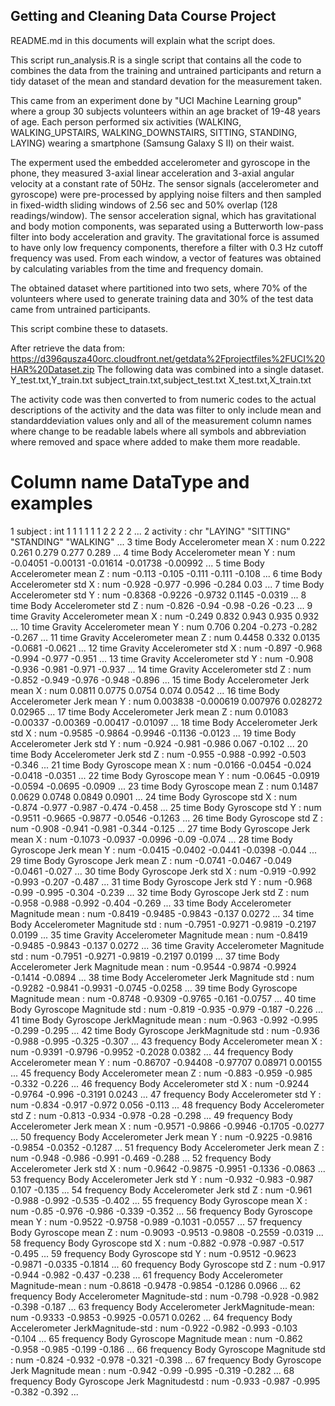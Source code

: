 ## Getting and Cleaning Data Course Project

README.md in this documents will explain what the script does.

This script run_analysis.R is a single script that contains all the code to combines the data from the training 
and untrained participants and return a tidy dataset of the mean and standard devation for the measurement taken.

This came from an experiment done by "UCI Machine Learning group" where a group 30 subjects volunteers 
within an age bracket of 19-48 years of age. Each person performed six activities 
(WALKING, WALKING_UPSTAIRS, WALKING_DOWNSTAIRS, SITTING, STANDING, LAYING) wearing a smartphone (Samsung Galaxy S II) on their waist.
 
The experment used the embedded accelerometer and gyroscope in the phone, they measured 3-axial linear acceleration 
and 3-axial angular velocity at a constant rate of 50Hz. The sensor signals (accelerometer and gyroscope) were pre-processed 
by applying noise filters and then sampled in fixed-width sliding windows of 2.56 sec and 50% overlap (128 readings/window). 
The sensor acceleration signal, which has gravitational and body motion components, was separated using a Butterworth 
low-pass filter into body acceleration and gravity. The gravitational force is assumed to have only low frequency components, 
therefore a filter with 0.3 Hz cutoff frequency was used. From each window, a vector of features was obtained by calculating 
variables from the time and frequency domain.

The obtained dataset where partitioned into two sets, where 70% of the volunteers where used to generate training data 
and 30% of the test data came from untrained participants. 

This script combine these to datasets.

After retrieve the data from: https://d396qusza40orc.cloudfront.net/getdata%2Fprojectfiles%2FUCI%20HAR%20Dataset.zip
The following data was combined into a single dataset.
Y_test.txt,Y_train.txt
subject_train.txt,subject_test.txt
X_test.txt,X_train.txt

The activity code was then converted to from numeric codes to the actual descriptions of the activity
and the data was filter to only include mean and standarddeviation values only and all of the measurement 
column names where change to be readable labels where all symbols and abbreviation where removed
and space where added to make them more readable.


#  Column name                                      DataType and examples
1  subject                                        : int  1 1 1 1 1 1 2 2 2 2 ...
2  activity                                       : chr  "LAYING" "SITTING" "STANDING" "WALKING" ...
3  time Body Accelerometer mean X                 : num  0.222 0.261 0.279 0.277 0.289 ...
4  time Body Accelerometer mean Y                 : num  -0.04051 -0.00131 -0.01614 -0.01738 -0.00992 ...
5  time Body Accelerometer mean Z                 : num  -0.113 -0.105 -0.111 -0.111 -0.108 ...
6  time Body Accelerometer std X                  : num  -0.928 -0.977 -0.996 -0.284 0.03 ...
7  time Body Accelerometer std Y                  : num  -0.8368 -0.9226 -0.9732 0.1145 -0.0319 ...
8  time Body Accelerometer std Z                  : num  -0.826 -0.94 -0.98 -0.26 -0.23 ...
9  time Gravity Accelerometer mean X              : num  -0.249 0.832 0.943 0.935 0.932 ...
10 time Gravity Accelerometer mean Y              : num  0.706 0.204 -0.273 -0.282 -0.267 ...
11 time Gravity Accelerometer mean Z              : num  0.4458 0.332 0.0135 -0.0681 -0.0621 ...
12 time Gravity Accelerometer std X               : num  -0.897 -0.968 -0.994 -0.977 -0.951 ...
13 time Gravity Accelerometer std Y               : num  -0.908 -0.936 -0.981 -0.971 -0.937 ...
14 time Gravity Accelerometer std Z               : num  -0.852 -0.949 -0.976 -0.948 -0.896 ...
15 time Body Accelerometer Jerk mean X            : num  0.0811 0.0775 0.0754 0.074 0.0542 ...
16 time Body Accelerometer Jerk mean Y            : num  0.003838 -0.000619 0.007976 0.028272 0.02965 ...
17 time Body Accelerometer Jerk mean Z            : num  0.01083 -0.00337 -0.00369 -0.00417 -0.01097 ...
18 time Body Accelerometer Jerk std X             : num  -0.9585 -0.9864 -0.9946 -0.1136 -0.0123 ...
19 time Body Accelerometer Jerk std Y             : num  -0.924 -0.981 -0.986 0.067 -0.102 ...
20 time Body Accelerometer Jerk std Z             : num  -0.955 -0.988 -0.992 -0.503 -0.346 ...
21 time Body Gyroscope mean X                     : num  -0.0166 -0.0454 -0.024 -0.0418 -0.0351 ...
22 time Body Gyroscope mean Y                     : num  -0.0645 -0.0919 -0.0594 -0.0695 -0.0909 ...
23 time Body Gyroscope mean Z                     : num  0.1487 0.0629 0.0748 0.0849 0.0901 ...
24 time Body Gyroscope std X                      : num  -0.874 -0.977 -0.987 -0.474 -0.458 ...
25 time Body Gyroscope std Y                      : num  -0.9511 -0.9665 -0.9877 -0.0546 -0.1263 ...
26 time Body Gyroscope std Z                      : num  -0.908 -0.941 -0.981 -0.344 -0.125 ...
27 time Body Gyroscope Jerk mean X                : num  -0.1073 -0.0937 -0.0996 -0.09 -0.074 ...
28 time Body Gyroscope Jerk mean Y                : num  -0.0415 -0.0402 -0.0441 -0.0398 -0.044 ...
29 time Body Gyroscope Jerk mean Z                : num  -0.0741 -0.0467 -0.049 -0.0461 -0.027 ...
30 time Body Gyroscope Jerk std X                 : num  -0.919 -0.992 -0.993 -0.207 -0.487 ...
31 time Body Gyroscope Jerk std Y                 : num  -0.968 -0.99 -0.995 -0.304 -0.239 ...
32 time Body Gyroscope Jerk std Z                 : num  -0.958 -0.988 -0.992 -0.404 -0.269 ...
33 time Body Accelerometer Magnitude mean         : num  -0.8419 -0.9485 -0.9843 -0.137 0.0272 ...
34 time Body Accelerometer Magnitude std          : num  -0.7951 -0.9271 -0.9819 -0.2197 0.0199 ...
35 time Gravity Accelerometer Magnitude mean      : num  -0.8419 -0.9485 -0.9843 -0.137 0.0272 ...
36 time Gravity Accelerometer Magnitude std       : num  -0.7951 -0.9271 -0.9819 -0.2197 0.0199 ...
37 time Body Accelerometer Jerk Magnitude mean    : num  -0.9544 -0.9874 -0.9924 -0.1414 -0.0894 ...
38 time Body Accelerometer Jerk Magnitude std     : num  -0.9282 -0.9841 -0.9931 -0.0745 -0.0258 ...
39 time Body Gyroscope Magnitude mean             : num  -0.8748 -0.9309 -0.9765 -0.161 -0.0757 ...
40 time Body Gyroscope Magnitude std              : num  -0.819 -0.935 -0.979 -0.187 -0.226 ...
41 time Body Gyroscope JerkMagnitude mean         : num  -0.963 -0.992 -0.995 -0.299 -0.295 ...
42 time Body Gyroscope JerkMagnitude std          : num  -0.936 -0.988 -0.995 -0.325 -0.307 ...
43 frequency Body Accelerometer mean X            : num  -0.9391 -0.9796 -0.9952 -0.2028 0.0382 ...
44 frequency Body Accelerometer mean Y            : num  -0.86707 -0.94408 -0.97707 0.08971 0.00155 ...
45 frequency Body Accelerometer mean Z            : num  -0.883 -0.959 -0.985 -0.332 -0.226 ...
46 frequency Body Accelerometer std X             : num  -0.9244 -0.9764 -0.996 -0.3191 0.0243 ...
47 frequency Body Accelerometer std Y             : num  -0.834 -0.917 -0.972 0.056 -0.113 ...
48 frequency Body Accelerometer std Z             : num  -0.813 -0.934 -0.978 -0.28 -0.298 ...
49 frequency Body Accelerometer Jerk mean X       : num  -0.9571 -0.9866 -0.9946 -0.1705 -0.0277 ...
50 frequency Body Accelerometer Jerk mean Y       : num  -0.9225 -0.9816 -0.9854 -0.0352 -0.1287 ...
51 frequency Body Accelerometer Jerk mean Z       : num  -0.948 -0.986 -0.991 -0.469 -0.288 ...
52 frequency Body Accelerometer Jerk std X        : num  -0.9642 -0.9875 -0.9951 -0.1336 -0.0863 ...
53 frequency Body Accelerometer Jerk std Y        : num  -0.932 -0.983 -0.987 0.107 -0.135 ...
54 frequency Body Accelerometer Jerk std Z        : num  -0.961 -0.988 -0.992 -0.535 -0.402 ...
55 frequency Body Gyroscope mean X                : num  -0.85 -0.976 -0.986 -0.339 -0.352 ...
56 frequency Body Gyroscope mean Y                : num  -0.9522 -0.9758 -0.989 -0.1031 -0.0557 ...
57 frequency Body Gyroscope mean Z                : num  -0.9093 -0.9513 -0.9808 -0.2559 -0.0319 ...
58 frequency Body Gyroscope std X                 : num  -0.882 -0.978 -0.987 -0.517 -0.495 ...
59 frequency Body Gyroscope std Y                 : num  -0.9512 -0.9623 -0.9871 -0.0335 -0.1814 ...
60 frequency Body Gyroscope std Z                 : num  -0.917 -0.944 -0.982 -0.437 -0.238 ...
61 frequency Body Accelerometer Magnitude-mean    : num  -0.8618 -0.9478 -0.9854 -0.1286 0.0966 ...
62 frequency Body Accelerometer Magnitude-std     : num  -0.798 -0.928 -0.982 -0.398 -0.187 ...
63 frequency Body Accelerometer JerkMagnitude-mean: num  -0.9333 -0.9853 -0.9925 -0.0571 0.0262 ...
64 frequency Body Accelerometer JerkMagnitude-std : num  -0.922 -0.982 -0.993 -0.103 -0.104 ...
65 frequency Body Gyroscope Magnitude mean        : num  -0.862 -0.958 -0.985 -0.199 -0.186 ...
66 frequency Body Gyroscope Magnitude std         : num  -0.824 -0.932 -0.978 -0.321 -0.398 ...
67 frequency Body Gyroscope Jerk Magnitude mean   : num  -0.942 -0.99 -0.995 -0.319 -0.282 ...
68 frequency Body Gyroscope Jerk Magnitudestd     : num  -0.933 -0.987 -0.995 -0.382 -0.392 ...

